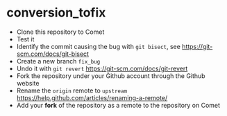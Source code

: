 # conversion_tofix

* Clone this repository to Comet
* Test it
* Identify the commit causing the bug with `git bisect`, see <https://git-scm.com/docs/git-bisect>
* Create a new branch `fix_bug`
* Undo it with `git revert` <https://git-scm.com/docs/git-revert>
* Fork the repository under your Github account through the Github website
* Rename the `origin` remote to `upstream` <https://help.github.com/articles/renaming-a-remote/>
* Add your **fork** of the repository as a remote to the repository on Comet
